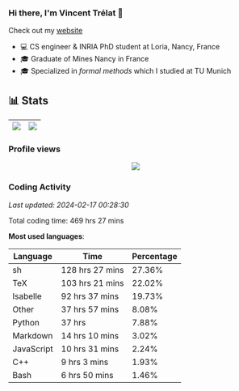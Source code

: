 ### Hi there, I'm Vincent Trélat 👋

Check out my [website](https://vtrelat.github.io)

-   💻 CS engineer & INRIA PhD student at Loria, Nancy, France
-   🎓 Graduate of Mines Nancy in France
-   🎓 Specialized in _formal methods_ which I studied at TU Munich

## 📊 **Stats**

| <img align="center" src="https://readme-stats.clckblog.space/api?username=VTrelat&show_icons=true&include_all_commits=true&theme=tokyonight&hide_border=true" /> | <img align="center" src="https://readme-stats.clckblog.space/api/top-langs/?username=VTrelat&layout=compact&theme=tokyonight&hide_border=true" /> |
| ---------------------------------------------------------------------------------------------------------------------------------------------------------------- | ------------------------------------------------------------------------------------------------------------------------------------------------- |

### Profile views

<p align="center">
 <img src="https://profile-counter.glitch.me/VTrelat/count.svg" />
</p>

<!--automations-->
### Coding Activity
_Last updated: 2024-02-17 00:28:30_

Total coding time: 469 hrs 27 mins

**Most used languages**:

| Language | Time | Percentage |
| ------------- | ------------- | ------------- |
| sh | 128 hrs 27 mins | 27.36% |
| TeX | 103 hrs 21 mins | 22.02% |
| Isabelle | 92 hrs 37 mins | 19.73% |
| Other | 37 hrs 57 mins | 8.08% |
| Python | 37 hrs | 7.88% |
| Markdown | 14 hrs 10 mins | 3.02% |
| JavaScript | 10 hrs 31 mins | 2.24% |
| C++ | 9 hrs 3 mins | 1.93% |
| Bash | 6 hrs 50 mins | 1.46% |

